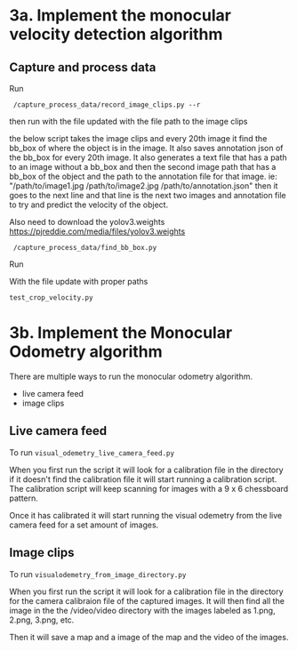 # 3a. Implement the monocular velocity detection algorithm
## Capture and process data

Run 

``` /capture_process_data/record_image_clips.py --r```

then run with the file updated with the file path to the image clips

the below script takes the image clips and every 20th image it find the bb_box of where the object is in the image. It also saves annotation json of the bb_box for every 20th image. It also generates a text file that has a path to an image without a bb_box and then the second image path that has a bb_box of the object and the path to the annotation file for that image. ie: "/path/to/image1.jpg /path/to/image2.jpg /path/to/annotation.json" then it goes to the next line and that line is the next two images and annotation file to try and predict the velocity of the object.

Also need to download the yolov3.weights 
https://pjreddie.com/media/files/yolov3.weights

``` /capture_process_data/find_bb_box.py```


Run 

With the file update with proper paths

``` test_crop_velocity.py ``` 


# 3b. Implement the Monocular Odometry algorithm

There are multiple ways to run the monocular odometry algorithm.
* live camera feed
* image clips

## Live camera feed
To run
``` visual_odemetry_live_camera_feed.py ```

When you first run the script it will look for a calibration file in the directory if it doesn't find the calibration file it will start running a calibration script. The calibration script will keep scanning for images with a 9 x 6 chessboard pattern. 

Once it has calibrated it will start running the visual odemetry from the live camera feed for a set amount of images. 

## Image clips
To run
``` visualodemetry_from_image_directory.py ```

When you first run the script it will look for a calibration file in the directory for the camera calibraion file of the captured images. 
It will then find all the image in the the /video/video directory with the images labeled as 1.png, 2.png, 3.png, etc.

Then it will save a map and a image of the map and the video of the images. 

